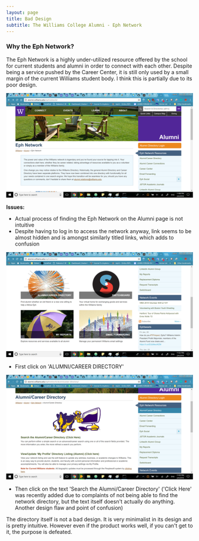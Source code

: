 ```yaml
---
layout: page
title: Bad Design
subtitle: The Williams College Alumni - Eph Network
---
```

### Why the Eph Network?
The Eph Network is a highly under-utilized resource offered by the school for current students and alumni in order to connect with each other. Despite being a service pushed by the Career Center, it is still only used by a small margin of the current Williams student body. I think this is partially due to its poor design.

![](/img/bad-design-0.png)

 **Issues:**
  - Actual process of finding the Eph Network on the Alumni page is not intuitive
  - Despite having to log in to access the network anyway, link seems to be almost hidden and is amongst similarly titled links, which adds to confusion

![](/img/bad-design-1.png)

 - First click on 'ALUMNI/CAREER DIRECTORY'

![](/img/bad-design-2.png)

 - Then click on the text 'Search the Alumni/Career Directory' ('Click Here' was recently added due to complaints of not being able to find the network directory, but the text itself doesn't actually do anything. Another design flaw and point of confusion)

The directory itself is not a bad design. It is very minimalist in its design and is pretty intuitive. However even if the product works well, if you can't get to it, the purpose is defeated.
